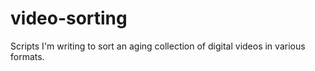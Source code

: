 # video-sorting
Scripts I'm writing to sort an aging collection of digital videos in various formats.
